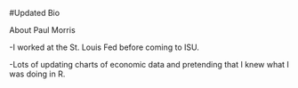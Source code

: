 #Updated Bio

About Paul Morris

-I worked at the St. Louis Fed before coming to ISU.

-Lots of updating charts of economic data and pretending that I knew what I was doing in R.


